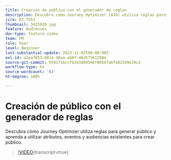 ```yaml
---
title: Creación de público con el generador de reglas
description: Descubra cómo Journey Optimizer (AJO) utiliza reglas para generar público y aprenda a utilizar atributos, eventos y audiencias existentes para crear público.
jira: KT-7553
thumbnail: 3425020.jpg
feature: Audiences
doc-type: feature video
team: PM
role: User
level: Beginner
last-substantial-update: 2023-11-02T00:00:00Z
exl-id: a2aa7853-b014-48aa-ab0f-46d57561288e
source-git-commit: 559371bcc7b3e3d09566f0058fa6fa825d9e39c2
workflow-type: ht
source-wordcount: '61'
ht-degree: 100%

---
```


# Creación de público con el generador de reglas

Descubra cómo Journey Optimizer utiliza reglas para generar público y aprenda a utilizar atributos, eventos y audiencias existentes para crear público.

>[!VIDEO](https://video.tv.adobe.com/v/3425020?quality=12&learn=on){transcript=true}
